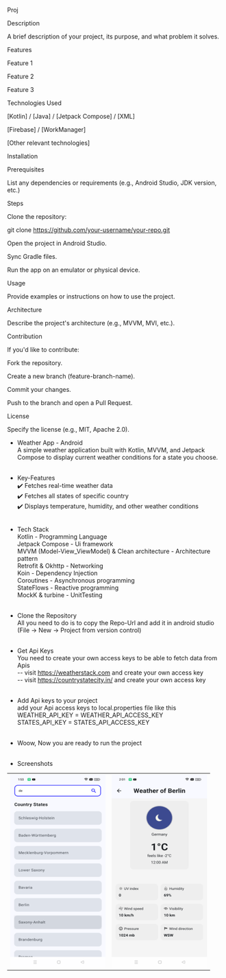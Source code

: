 Proj

Description

A brief description of your project, its purpose, and what problem it solves.

Features

Feature 1

Feature 2

Feature 3

Technologies Used

[Kotlin] / [Java] / [Jetpack Compose] / [XML]

[Firebase] / [WorkManager]

[Other relevant technologies]

Installation

Prerequisites

List any dependencies or requirements (e.g., Android Studio, JDK version, etc.)

Steps

Clone the repository:

git clone https://github.com/your-username/your-repo.git

Open the project in Android Studio.

Sync Gradle files.

Run the app on an emulator or physical device.

Usage

Provide examples or instructions on how to use the project.

Architecture

Describe the project's architecture (e.g., MVVM, MVI, etc.).

Contribution

If you'd like to contribute:

Fork the repository.

Create a new branch (feature-branch-name).

Commit your changes.

Push to the branch and open a Pull Request.

License

Specify the license (e.g., MIT, Apache 2.0).











- Weather App - Android<br>
  A simple weather application built with Kotlin, MVVM, and Jetpack Compose to display current weather conditions for a state you choose.<br><br>


- Key-Features<br>
  ✔️ Fetches real-time weather data<br>
  ✔️ Fetches all states of specific country<br>
  ✔️ Displays temperature, humidity, and other weather conditions<br><br>


- Tech Stack<br>
  Kotlin - Programming Language<br>
  Jetpack Compose - Ui framework<br>
  MVVM (Model-View_ViewModel) & Clean architecture - Architecture pattern<br>
  Retrofit & Okhttp - Networking<br>
  Koin - Dependency Injection<br>
  Coroutines - Asynchronous programming<br>
  StateFlows - Reactive programming<br>
  MockK & turbine - UnitTesting<br><br>


- Clone the Repository<br>
  All you need to do is to copy the Repo-Url and add it in android studio (File -> New -> Project from version control)<br><br>


- Get Api Keys<br>
  You need to create your own access keys to be able to fetch data from Apis<br>
  -- visit https://weatherstack.com and create your own access key<br>
  -- visit https://countrystatecity.in/ and create your own access key<br><br>

- Add Api keys to your project<br>
  add your Api access keys to local.properties file like this<br>
  WEATHER_API_KEY = WEATHER_API_ACCESS_KEY<br>
  STATES_API_KEY = STATES_API_ACCESS_KEY<br><br>

- Woow, Now you are ready to run the project<br><br>

- Screenshots<br>

<table>
  <tr>
    <td><img src="https://github.com/shady-byte/Weather-App/blob/8b559819c55aa2cf6ca9e0afd64536d795a0a6d4/states-screenshot.png" width=223 height=450></td>
    <td><img src="https://github.com/shady-byte/Weather-App/blob/8b559819c55aa2cf6ca9e0afd64536d795a0a6d4/weather-screenshot.png" width=223 height=450></td>
  </tr>
 </table>

  

